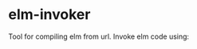 # elm-invoker
Tool for compiling elm from url. Invoke elm code using:

<script type="text/javascript" src="http://localhost:8001/_compile/src/Main.elm"></script>

